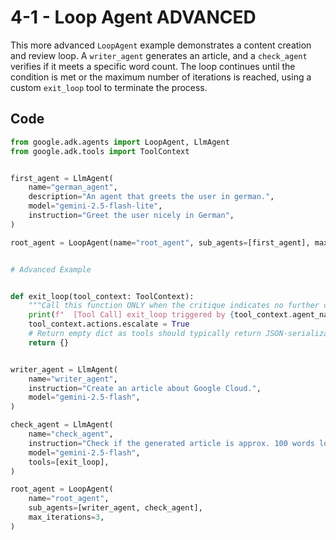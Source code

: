 # 4-1 - Loop Agent ADVANCED

This more advanced `LoopAgent` example demonstrates a content creation and review loop. A `writer_agent` generates an article, and a `check_agent` verifies if it meets a specific word count. The loop continues until the condition is met or the maximum number of iterations is reached, using a custom `exit_loop` tool to terminate the process.

## Code

```python
from google.adk.agents import LoopAgent, LlmAgent
from google.adk.tools import ToolContext


first_agent = LlmAgent(
    name="german_agent",
    description="An agent that greets the user in german.",
    model="gemini-2.5-flash-lite",
    instruction="Greet the user nicely in German",
)

root_agent = LoopAgent(name="root_agent", sub_agents=[first_agent], max_iterations=3)


# Advanced Example


def exit_loop(tool_context: ToolContext):
    """Call this function ONLY when the critique indicates no further changes are needed, signaling the iterative process should end."""
    print(f"  [Tool Call] exit_loop triggered by {tool_context.agent_name}")
    tool_context.actions.escalate = True
    # Return empty dict as tools should typically return JSON-serializable output
    return {}


writer_agent = LlmAgent(
    name="writer_agent",
    instruction="Create an article about Google Cloud.",
    model="gemini-2.5-flash",
)

check_agent = LlmAgent(
    name="check_agent",
    instruction="Check if the generated article is approx. 100 words long. If it is, executed `exit_loop` otherwise guide the agent to rewrite with approx 100 words.",
    model="gemini-2.5-flash",
    tools=[exit_loop],
)

root_agent = LoopAgent(
    name="root_agent",
    sub_agents=[writer_agent, check_agent],
    max_iterations=3,
)
```
